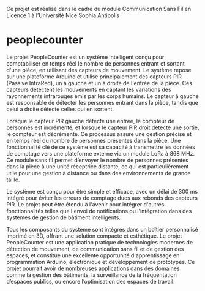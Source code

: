 Ce projet est réalisé dans le cadre du module Communication Sans Fil en Licence 1 à l’Université
Nice Sophia Antipolis
# peoplecounter
Le projet PeopleCounter est un système intelligent conçu pour comptabiliser en temps réel le nombre de personnes entrant et sortant d'une pièce, en utilisant des capteurs de mouvement. Le système repose sur une plateforme Arduino et utilise principalement des capteurs PIR (Passive InfraRed), un à gauche et un à droite de l'entrée de la pièce. Ces capteurs détectent les mouvements en captant les variations des rayonnements infrarouges émis par les corps humains. Le capteur à gauche est responsable de détecter les personnes entrant dans la pièce, tandis que celui à droite détecte celles qui en sortent.

Lorsque le capteur PIR gauche détecte une entrée, le compteur de personnes est incrémenté, et lorsque le capteur PIR droit détecte une sortie, le compteur est décrémenté. Ce processus assure une gestion précise et en temps réel du nombre de personnes présentes dans la pièce. Une fonctionnalité clé de ce système est sa capacité à transmettre les données de comptage vers une plateforme externe via un module LoRa à 868 MHz. Ce module sans fil permet d’envoyer le nombre de personnes présentes dans la pièce à une unité réceptrice distante, ce qui est particulièrement utile pour une gestion à distance ou dans des environnements de grande taille.

Le système est conçu pour être simple et efficace, avec un délai de 300 ms intégré pour éviter les erreurs de comptage dues aux rebonds des capteurs PIR. Le projet peut être étendu à l'avenir pour intégrer d'autres fonctionnalités telles que l'envoi de notifications ou l'intégration dans des systèmes de gestion de bâtiment intelligents.

Tous les composants du système sont intégrés dans un boîtier personnalisé imprimé en 3D, offrant une solution compacte et esthétique. Le projet PeopleCounter est une application pratique de technologies modernes de détection de mouvement, de communication sans fil et de gestion des espaces, et constitue une excellente opportunité d'apprentissage en programmation Arduino, électronique et développement de prototypes. Ce projet pourrait avoir de nombreuses applications dans des domaines comme la gestion des bâtiments, la surveillance de la fréquentation d’espaces publics, ou encore l’optimisation des espaces de travail.
